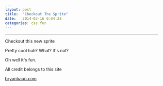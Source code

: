 ```yaml
---
layout: post
title:  "Checkout The Sprite"
date:   2014-03-16 0:04:28
categories: css fun
---
```


----------

Checkout this new sprite

<div class="megaman animated head" width='100px' height='205px'></div>


Pretty cool huh? 
What? It's not?

Oh well it's fun.


All credit belongs to this site


<a href="http://bryanbraun.com/2014/03/15/how-i-rebuilt-flying-toasters-using-only-css-animations">bryanbaun.com</a>




